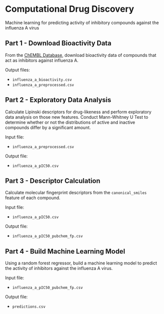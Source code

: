# Computational Drug Discovery
Machine learning for predicting activity of inhibitory compounds against the influenza A virus

## Part 1 - Download Bioactivity Data
From the [ChEMBL Database](https://www.ebi.ac.uk/chembl/), download bioactivity data of compounds that act as inhibitors against influenza A.

Output files:
- `influenza_a_bioactivity.csv`
- `influenza_a_preprocessed.csv`

## Part 2 - Exploratory Data Analysis
Calculate Lipinski descriptors for drug-likeness and perform exploratory data analysis on those new features. Conduct Mann-Whitney U Test to determine whether or not the distributions of active and inactive compounds differ by a significant amount.

Input file:
- `influenza_a_preprocessed.csv`

Output file:
- `influenza_a_pIC50.csv`

## Part 3 - Descriptor Calculation
Calculate molecular fingerprint descriptors from the `canonical_smiles` feature of each compound.

Input file:
- `influenza_a_pIC50.csv`

Output file:
- `influenza_a_pIC50_pubchem_fp.csv`

## Part 4 - Build Machine Learning Model
Using a random forest regressor, build a machine learning model to predict the activity of inhibitors against the influenza A virus.

Input file:
- `influenza_a_pIC50_pubchem_fp.csv`

Output file:
- `predictions.csv`
